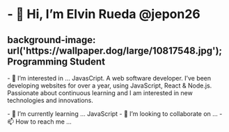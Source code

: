 <head>

  <style>
  background-image: url('https://wallpaper.dog/large/10817548.jpg');
  </style>
  
 </head>
  
  <body>

  <h1>- 👋 Hi, I’m Elvin Rueda @jepon26</h1>
  <h2>background-image: url('https://wallpaper.dog/large/10817548.jpg');Programming Student</h2>
  
  <p>- 👀 I’m interested in ... JavasCript. A web software developer. I’ve been developing websites for over a year, using JavaScript, React & Node.js.
      Passionate about continuous learning and I am interested in new technologies and innovations.</p>
- 🌱 I’m currently learning ... JavaScript
- 💞️ I’m looking to collaborate on ...
- 📫 How to reach me ...

  <body>
  




<!---
jepon26/jepon26 is a ✨ special ✨ repository because its `README.md` (this file) appears on your GitHub profile.
You can click the Preview link to take a look at your changes.
--->
